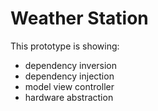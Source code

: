 # Weather Station

This prototype is showing:

- dependency inversion
- dependency injection
- model view controller
- hardware abstraction
